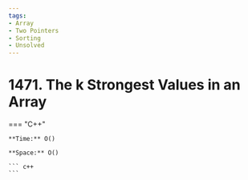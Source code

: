 ```yaml
---
tags:
- Array
- Two Pointers
- Sorting
- Unsolved
---
```



# 1471. The k Strongest Values in an Array

=== "C++"

    **Time:** O()

    **Space:** O()

    ``` c++
    ```